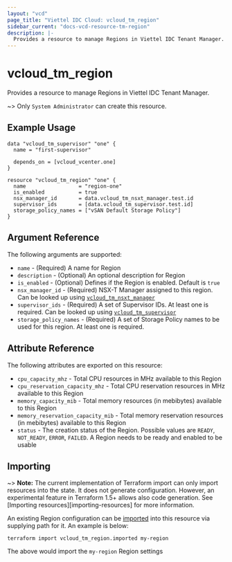```yaml
---
layout: "vcd"
page_title: "Viettel IDC Cloud: vcloud_tm_region"
sidebar_current: "docs-vcd-resource-tm-region"
description: |-
  Provides a resource to manage Regions in Viettel IDC Tenant Manager.
---
```


# vcloud\_tm\_region

Provides a resource to manage Regions in Viettel IDC Tenant Manager.

~> Only `System Administrator` can create this resource.

## Example Usage

```hcl
data "vcloud_tm_supervisor" "one" {
  name = "first-supervisor"

  depends_on = [vcloud_vcenter.one]
}

resource "vcloud_tm_region" "one" {
  name                 = "region-one"
  is_enabled           = true
  nsx_manager_id       = data.vcloud_tm_nsxt_manager.test.id
  supervisor_ids       = [data.vcloud_tm_supervisor.test.id]
  storage_policy_names = ["vSAN Default Storage Policy"]
}
```

## Argument Reference

The following arguments are supported:

* `name` - (Required) A name for Region
* `description` - (Optional) An optional description for Region
* `is_enabled` - (Optional) Defines if the Region is enabled. Default is `true`
* `nsx_manager_id` - (Required) NSX-T Manager assigned to this region. Can be looked up using
  [`vcloud_tm_nsxt_manager`](/providers/viettelidc-provider/vcloud/latest/docs/data-sources/tm_nsxt_manager)
* `supervisor_ids` - (Required) A set of Supervisor IDs. At least one is required. Can be looked up
  using [`vcloud_tm_supervisor`](/providers/viettelidc-provider/vcloud/latest/docs/data-sources/tm_supervisor)
* `storage_policy_names` - (Required) A set of Storage Policy names to be used for this region. At
  least one is required.

## Attribute Reference

The following attributes are exported on this resource:

* `cpu_capacity_mhz` - Total CPU resources in MHz available to this Region
* `cpu_reservation_capacity_mhz` - Total CPU reservation resources in MHz available to this Region
* `memory_capacity_mib` - Total memory resources (in mebibytes) available to this Region
* `memory_reservation_capacity_mib` - Total memory reservation resources (in mebibytes) available to this Region
* `status` - The creation status of the Region. Possible values are `READY`, `NOT_READY`, `ERROR`,
  `FAILED`. A Region needs to be ready and enabled to be usable

## Importing

~> **Note:** The current implementation of Terraform import can only import resources into the
state. It does not generate configuration. However, an experimental feature in Terraform 1.5+ allows
also code generation. See [Importing resources][importing-resources] for more information.

An existing Region configuration can be [imported][docs-import] into this resource via supplying
path for it. An example is below:

[docs-import]: https://www.terraform.io/docs/import/

```
terraform import vcloud_tm_region.imported my-region
```

The above would import the `my-region` Region settings
